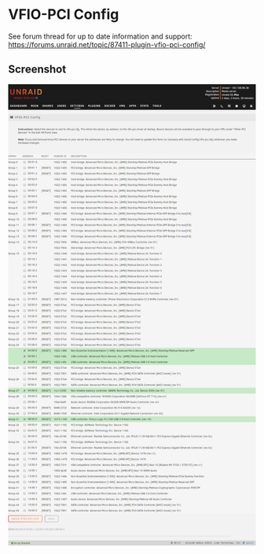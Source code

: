 # VFIO-PCI Config

See forum thread for up to date information and support: https://forums.unraid.net/topic/87411-plugin-vfio-pci-config/

## Screenshot
![](screenshot.png?raw=true)
